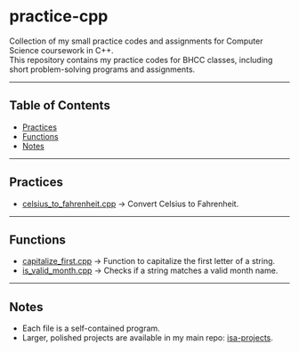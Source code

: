 # practice-cpp

Collection of my small practice codes and assignments for Computer Science coursework in C++.  
This repository contains my practice codes for BHCC classes, including short problem-solving programs and assignments.

---

## Table of Contents
- [Practices](#practices)
- [Functions](#functions)
- [Notes](#notes)


---

## Practices
- [celsius_to_fahrenheit.cpp](celsius_to_fahrenheit.cpp) → Convert Celsius to Fahrenheit.

---

## Functions
- [capitalize_first.cpp](capitalize_first.cpp) → Function to capitalize the first letter of a string.
- [is_valid_month.cpp](is_valid_month.cpp) → Checks if a string matches a valid month name.


---

## Notes
- Each file is a self-contained program.  
- Larger, polished projects are available in my main repo: [isa-projects](https://github.com/IsaMoscatel/isa-projects).
